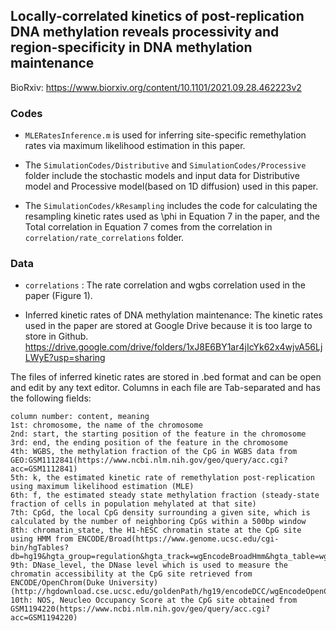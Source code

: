 ## Locally-correlated kinetics of post-replication DNA methylation reveals processivity and region-specificity in DNA methylation maintenance
BioRxiv: https://www.biorxiv.org/content/10.1101/2021.09.28.462223v2
### Codes

- `MLERatesInference.m` is used for inferring site-specific remethylation rates via maximum likelihood estimation in this paper.

- The `SimulationCodes/Distributive` and `SimulationCodes/Processive` folder include the stochastic models and input data for Distributive model and Processive model(based on 1D diffusion) used in this paper.

- The `SimulationCodes/kResampling` includes the code for calculating the resampling kinetic rates used as \phi in Equation 7 in the paper, and the Total correlation in Equation 7 comes from the correlation in `correlation/rate_correlations` folder.

### Data

- `correlations` : The rate correlation and wgbs correlation used in the paper (Figure 1).

- Inferred kinetic rates of DNA methylation maintenance: The kinetic rates used in the paper are stored at Google Drive because it is too large to store in Github. https://drive.google.com/drive/folders/1xJ8E6BY1ar4jIcYk62x4wjvA56LjLWyE?usp=sharing

The files of inferred kinetic rates are stored in .bed format and can be open and edit by any text editor. Columns in each file are Tab-separated and has the following fields:

	column number: content, meaning
	1st: chromosome, the name of the chromosome
	2nd: start, the starting position of the feature in the chromosome 
	3rd: end, the ending position of the feature in the chromosome 
	4th: WGBS, the methylation fraction of the CpG in WGBS data from GEO:GSM1112841(https://www.ncbi.nlm.nih.gov/geo/query/acc.cgi?acc=GSM1112841)
	5th: k, the estimated kinetic rate of remethylation post-replication using maximum likelihood estimation (MLE)
	6th: f, the estimated steady state methylation fraction (steady-state fraction of cells in population mehylated at that site)
	7th: CpGd, the local CpG density surrounding a given site, which is calculated by the number of neighboring CpGs within a 500bp window
	8th: chromatin_state, the H1-hESC chromatin state at the CpG site using HMM from ENCODE/Broad(https://www.genome.ucsc.edu/cgi-bin/hgTables?db=hg19&hgta_group=regulation&hgta_track=wgEncodeBroadHmm&hgta_table=wgEncodeBroadHmmH1hescHMM&hgta_doSchema=describe+table+schema)
	9th: DNase_level, the DNase level which is used to measure the chromatin accessibility at the CpG site retrieved from ENCODE/OpenChrom(Duke University)(http://hgdownload.cse.ucsc.edu/goldenPath/hg19/encodeDCC/wgEncodeOpenChromDnase/)
	10th: NOS, Neucleo Occupancy Score at the CpG site obtained from GSM1194220(https://www.ncbi.nlm.nih.gov/geo/query/acc.cgi?acc=GSM1194220)
